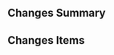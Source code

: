 ## Changes Summary
<!-- abstract of the changes -->

## Changes Items
<!--
  list the details of changes
    - update X logic
    - fix Y issue
    - implement Z feature
-->
